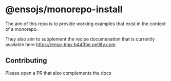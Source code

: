 # @ensojs/monorepo-install

The aim of this repo is to provide working examples that exist in the context of a monorepo.

They also aim to supplement the recipe documenation that is currently available here <https://enso-tmp-b443be.netlify.com>

## Contributing

Please open a PR that also complements the docs
